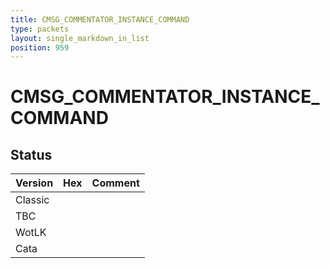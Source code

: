 ```yaml
---
title: CMSG_COMMENTATOR_INSTANCE_COMMAND
type: packets
layout: single_markdown_in_list
position: 959
---
```


# CMSG_COMMENTATOR_INSTANCE_COMMAND

## Status

Version | Hex | Comment
---------- | ---------- | ---------- 
Classic |  |  
TBC |  |  
WotLK |  |  
Cata |  |  
